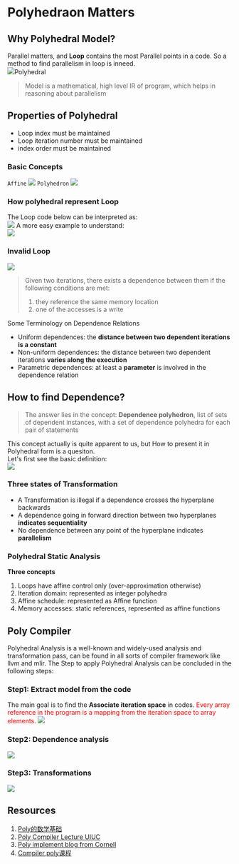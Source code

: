 # Polyhedraon Matters
## Why Polyhedral Model?
Parallel matters, and **Loop** contains the most Parallel points in a code. So a method to find parallelism in loop is inneed.  
![](../../png/example1.png)Polyhedral 
> Model is a mathematical, high level IR of
program, which helps in reasoning about parallelism

## Properties of Polyhedral
* Loop index must be maintained
* Loop iteration number must be maintained
* index order must be maintained

### Basic Concepts
`Affine`
![](../../png/Affine.png)
`Polyhedron`
![](../../png/Polyhedron.png)

### How polyhedral represent Loop
The Loop code below can be interpreted as:  
![](../../png/example2.png)
A more easy example to understand:  
![](../../png/example3.png)

### Invalid Loop  
![](../../png/InvalidExample4.png)
> Given two iterations, there exists a dependence between them if
the following conditions are met:
> 1. they reference the same memory location
> 2. one of the accesses is a write

Some Terminology on Dependence Relations  
* Uniform dependences: the **distance between two dependent iterations is a constant**  
* Non-uniform dependences: the distance between two dependent iterations **varies along the execution**  
* Parametric dependences: at least a **parameter** is involved in the dependence relation

## How to find Dependence?  
> The answer lies in the concept: 
> **Dependence polyhedron**, list of sets of
dependent instances, with a set of dependence polyhedra for
each pair of statements  

This concept actually is quite apparent to us, but How to present it in Polyhedral form is a quesiton.   
Let's first see the basic definition:  
![](../../png/def1.png)

### Three states of Transformation
* A Transformation is illegal if a dependence crosses the
hyperplane backwards
* A dependence going in forward direction between two
hyperplanes **indicates sequentiality**
* No dependence between any point of the hyperplane indicates
**parallelism**

### Polyhedral Static Analysis  
**Three concepts**
1. Loops have affine control only (over-approximation otherwise)
2. Iteration domain: represented as integer polyhedra
3. Affine schedule: represented as Affine function
4. Memory accesses: static references, represented as affine
functions

## Poly Compiler
Polyhedral Analysis is a well-known and widely-used analysis and transformation pass, can be found in all sorts of compiler framework like llvm and mlir. The Step to apply Polyhedral Analysis can be concluded in the following steps:  
### Step1: Extract model from the code
The main goal is to find the **Associate iteration space** in codes. <font color = red>Every array reference in the program is a mapping from the iteration space to array elements.</font>
![](../../png/Step1.png)

### Step2: Dependence analysis 
![](../../png/Dependence.png)

### Step3: Transformations  
![](../../png/Transform.png)

## Resources  
1. [Poly的数学基础](https://events.csa.iisc.ac.in/summerschool2013/slides/automatic-parallelization-introduction-polyhedral-models.pdf)
2. [Poly Compiler Lecture UIUC](http://polyhedral.info/)
3. [Poly implement blog from Cornell](https://www.cs.cornell.edu/courses/cs6120/2023fa/blog/polyhedral/)
4. [Compiler poly课程](https://www.youtube.com/watch?v=mt6pIpt5Wk0&t=2319s)


